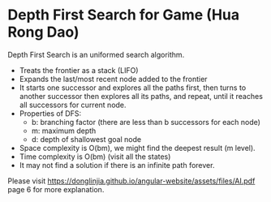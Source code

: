 # Depth First Search for Game (Hua Rong Dao)

Depth First Search is an uniformed search algorithm.
- Treats the frontier as a stack (LIFO)
- Expands the last/most recent node added to the frontier
- It starts one successor and explores all the paths first, then turns to another successor then explores all its paths, and repeat, until it reaches all successors for current node.
- Properties of DFS:
  * b: branching factor (there are less than b successors for each node)
  * m: maximum depth
  * d: depth of shallowest goal node
- Space complexity is O(bm), we might find the deepest result (m level).
- Time complexity is O(bm) (visit all the states)
- It may not find a solution if there is an infinite path forever.

Please visit https://donglinjia.github.io/angular-website/assets/files/AI.pdf page 6 for more explanation.
